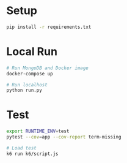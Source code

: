 # Setup

```bash
pip install -r requirements.txt
```
# Local Run
```bash
# Run MongoDB and Docker image
docker-compose up

# Run localhost
python run.py
```
# Test
```bash
export RUNTIME_ENV=test
pytest --cov=app --cov-report term-missing

# Load test
k6 run k6/script.js
```